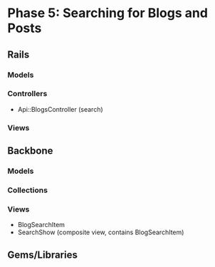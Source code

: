 # Phase 5: Searching for Blogs and Posts

## Rails
### Models

### Controllers
* Api::BlogsController (search)

### Views

## Backbone
### Models

### Collections

### Views
* BlogSearchItem
* SearchShow (composite view, contains BlogSearchItem)

## Gems/Libraries
